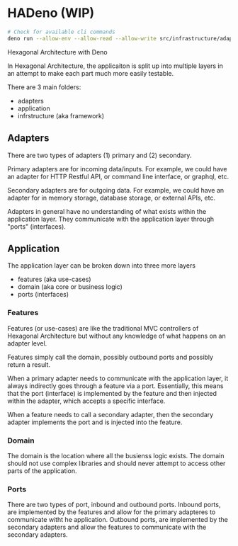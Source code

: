 # HADeno (WIP)

```bash
# Check for available cli commands
deno run --allow-env --allow-read --allow-write src/infrastructure/adapters/primary/cli.ts --help
```

Hexagonal Architecture with Deno

In Hexagonal Architecture, the applicaiton is split up into multiple layers in
an attempt to make each part much more easily testable.

There are 3 main folders:

- adapters
- application
- infrstructure (aka framework)

## Adapters

There are two types of adapters (1) primary and (2) secondary.

Primary adapters are for incoming data/inputs. For example, we could have an
adapter for HTTP Restful API, or command line interface, or graphql, etc.

Secondary adapters are for outgoing data. For example, we could have an adapter
for in memory storage, database storage, or external APIs, etc.

Adapters in general have no understanding of what exists within the application
layer. They communicate with the application layer through "ports" (interfaces).

## Application

The application layer can be broken down into three more layers

- features (aka use-cases)
- domain (aka core or business logic)
- ports (interfaces)

### Features

Features (or use-cases) are like the traditional MVC controllers of Hexagonal
Architecture but without any knowledge of what happens on an adapter level.

Features simply call the domain, possibly outbound ports and possibly return a
result.

When a primary adapter needs to communicate with the application layer, it
always indirectly goes through a feature via a port. Essentially, this means
that the port (interface) is implemented by the feature and then injected within
the adapter, which accepts a specific interface.

When a feature needs to call a secondary adapter, then the secondary adapter
implements the port and is injected into the feature.

### Domain

The domain is the location where all the busienss logic exists. The domain
should not use complex libraries and should never attempt to access other parts
of the application.

### Ports

There are two types of port, inbound and outbound ports. Inbound ports, are
implemented by the features and allow for the primary adapteres to communicate
witht he application. Outbound ports, are implemented by the secondary adapters
and allow the features to communicate with the secondary adapters.
